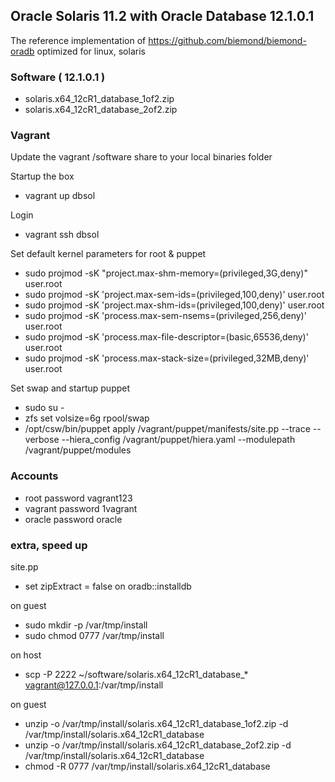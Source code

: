 ## Oracle Solaris 11.2 with Oracle Database 12.1.0.1

The reference implementation of https://github.com/biemond/biemond-oradb
optimized for linux, solaris

### Software ( 12.1.0.1 )
- solaris.x64_12cR1_database_1of2.zip
- solaris.x64_12cR1_database_2of2.zip

### Vagrant
Update the vagrant /software share to your local binaries folder

Startup the box
- vagrant up dbsol

Login
- vagrant ssh dbsol

Set default kernel parameters for root & puppet
- sudo projmod -sK "project.max-shm-memory=(privileged,3G,deny)" user.root
- sudo projmod -sK 'project.max-sem-ids=(privileged,100,deny)' user.root
- sudo projmod -sK 'project.max-shm-ids=(privileged,100,deny)' user.root
- sudo projmod -sK 'process.max-sem-nsems=(privileged,256,deny)' user.root
- sudo projmod -sK 'process.max-file-descriptor=(basic,65536,deny)' user.root
- sudo projmod -sK 'process.max-stack-size=(privileged,32MB,deny)' user.root

Set swap and startup puppet
- sudo su -
- zfs set volsize=6g rpool/swap
- /opt/csw/bin/puppet apply /vagrant/puppet/manifests/site.pp --trace --verbose --hiera_config /vagrant/puppet/hiera.yaml --modulepath /vagrant/puppet/modules

### Accounts
- root password vagrant123
- vagrant password 1vagrant
- oracle password oracle

### extra, speed up

site.pp
- set zipExtract = false on oradb::installdb

on guest
- sudo mkdir -p /var/tmp/install
- sudo chmod 0777 /var/tmp/install

on host
- scp -P 2222 ~/software/solaris.x64_12cR1_database_*  vagrant@127.0.0.1:/var/tmp/install

on guest
- unzip -o /var/tmp/install/solaris.x64_12cR1_database_1of2.zip -d /var/tmp/install/solaris.x64_12cR1_database
- unzip -o /var/tmp/install/solaris.x64_12cR1_database_2of2.zip -d /var/tmp/install/solaris.x64_12cR1_database
- chmod -R 0777 /var/tmp/install/solaris.x64_12cR1_database

